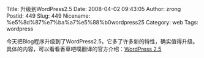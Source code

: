 Title: 升级到WordPress2.5
Date: 2008-04-02 09:43:05
Author: zrong
Postid: 449
Slug: 449
Nicename: %e5%8d%87%e7%ba%a7%e5%88%b0wordpress25
Category: web
Tags: wordpress

今天把Blog程序升级到了WordPress2.5，它多了许多新的特性，确实值得升级。  
具体的内容，可以看看香草吧噗翻译的官方介绍：[WordPress
2.5](http://papu.cn/2008/03/30/wordpress-25-released.html)

